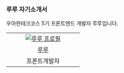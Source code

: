 ### 루루 자기소개서

우아한테크코스 5기 프론트엔드 개발자 루루입니다.

<table>
  <tr>
    <td align="center" width="180px">
      <a href="https://github.com/hafnium1923" target="_blank">
        <img src="https://avatars.githubusercontent.com/u/79538610?v=4" alt="루루 프로필" />
      </a>
    <tr>
  <tr>
    <td align="center">
      <a href="https://github.com/uk960214" target="_blank">
        루루
      </a>
    </td>
  </tr>
<tr>
    <td align="center">
      프론트개발자
    </td>
  </tr>
</table>